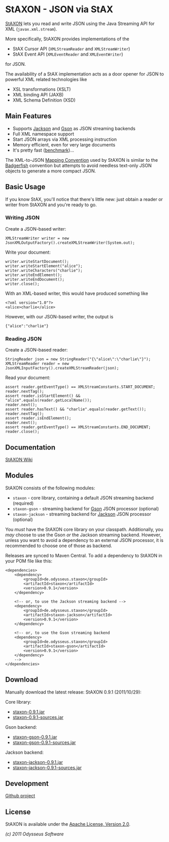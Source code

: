 # StAXON - JSON via StAX

[StAXON](http://beckchr.github.com/staxon/) lets you read and write JSON using the Java Streaming API for XML (`javax.xml.stream`).

More specifically, StAXON provides implementations of the

- StAX Cursor API (`XMLStreamReader` and `XMLStreamWriter`)
- StAX Event API (`XMLEventReader` and `XMLEventWriter`)

for JSON.

The availability of a StAX implementation acts as a door opener for JSON to powerful XML related technologies like

- XSL transformations (XSLT)
- XML binding API (JAXB)
- XML Schema Definition (XSD)

## Main Features

- Supports [Jackson](http://jackson.codehaus.org/) and [Gson](http://code.google.com/p/google-gson/) as JSON streaming backends
- Full XML namespace support
- Start JSON arrays via XML processing instruction
- Memory efficient, even for very large documents
- It's pretty fast ([benchmark](https://github.com/beckchr/staxon/wiki/Benchmark))…

The XML-to-JSON [Mapping Convention](https://github.com/beckchr/staxon/wiki/Mapping-Convention) used by StAXON is
similar to the [Badgerfish](http://www.sklar.com/badgerfish/) convention but attempts to avoid needless text-only
JSON objects to generate a more compact JSON.

## Basic Usage

If you know StAX, you'll notice that there's little new: just obtain a reader or writer
from StAXON and you're ready to go.

### Writing JSON

Create a JSON-based writer:

	XMLStreamWriter writer = new JsonXMLOutputFactory().createXMLStreamWriter(System.out);

Write your document:

	writer.writeStartDocument();
	writer.writeStartElement("alice");
	writer.writeCharacters("charlie");
	writer.writeEndElement();
	writer.writeEndDocument();
	writer.close();

With an XML-based writer, this would have produced something like

	<?xml version="1.0"?>
	<alice>charlie</alice>

However, with our JSON-based writer, the output is

	{"alice":"charlie"}

### Reading JSON

Create a JSON-based reader:

	StringReader json = new StringReader("{\"alice\":\"charlie\"}");
	XMLStreamReader reader = new JsonXMLInputFactory().createXMLStreamReader(json);

Read your document:

	assert reader.getEventType() == XMLStreamConstants.START_DOCUMENT;
	reader.nextTag(); 
	assert reader.isStartElement() && "alice".equals(reader.getLocalName());
	reader.next();
	assert reader.hasText() && "charlie".equals(reader.getText());
	reader.nextTag();
	assert reader.isEndElement();
	reader.next();
	assert reader.getEventType() == XMLStreamConstants.END_DOCUMENT;
	reader.close();

## Documentation

[StAXON Wiki](https://github.com/beckchr/staxon/wiki/)

## Modules

StAXON consists of the following modules:

- `staxon` - core library, containing a default JSON streaming backend (required)
- `staxon-gson` - streaming backend for [Gson](http://code.google.com/p/google-gson/) JSON processor (optional)
- `staxon-jackson` - streaming backend for [Jackson](http://jackson.codehaus.org/) JSON processor (optional)

You _must_ have the StAXON core library on your classpath. Additionally, you _may_ choose to use the Gson _or_ the
Jackson streaming backend. However, unless you want to avoid a dependency to an external JSON processor, it is
recommended to choose one of those as backend.

Releases are synced to Maven Central. To add a dependency to StAXON in your POM file like this:

	<dependencies>
		<dependency>
			<groupId>de.odysseus.staxon</groupId>
			<artifactId>staxon</artifactId>
			<version>0.9.1</version>
		</dependency>

		<!-- or, to use the Jackson streaming backend -->
		<dependency>
			<groupId>de.odysseus.staxon</groupId>
			<artifactId>staxon-jackson</artifactId>
			<version>0.9.1</version>
		</dependency>

		<!-- or, to use the Gson streaming backend
		<dependency>
			<groupId>de.odysseus.staxon</groupId>
			<artifactId>staxon-gson</artifactId>
			<version>0.9.1</version>
		</dependency>
		-->		
	</dependencies>

## Download

Manually download the latest release: StAXON 0.9.1 (2011/10/29):

Core library:

- [staxon-0.9.1.jar](http://repo1.maven.org/maven2/de/odysseus/staxon/staxon/0.9.1/staxon-0.9.1.jar)
- [staxon-0.9.1-sources.jar](http://repo1.maven.org/maven2/de/odysseus/staxon/staxon/0.9.1//staxon-0.9.1-sources.jar)

Gson backend:

- [staxon-gson-0.9.1.jar](http://repo1.maven.org/maven2/de/odysseus/staxon/staxon-gson/0.9.1/staxon-gson-0.9.1.jar)
- [staxon-gson-0.9.1-sources.jar](http://repo1.maven.org/maven2/de/odysseus/staxon/staxon-gson/0.9.1/staxon-gson-0.9.1-sources.jar)

Jackson backend:

- [staxon-jackson-0.9.1.jar](http://repo1.maven.org/maven2/de/odysseus/staxon/staxon-jackson/0.9.1/staxon-jackson-0.9.1.jar)
- [staxon-jackson-0.9.1-sources.jar](http://repo1.maven.org/maven2/de/odysseus/staxon/staxon-jackson/0.9.1/staxon-jackson-0.9.1-sources.jar)

## Development

[Github project](http://github.com/beckchr/staxon/)

## License

StAXON is available under the [Apache License, Version 2.0](http://www.apache.org/licenses/LICENSE-2.0.html).


_(c) 2011 Odysseus Software_